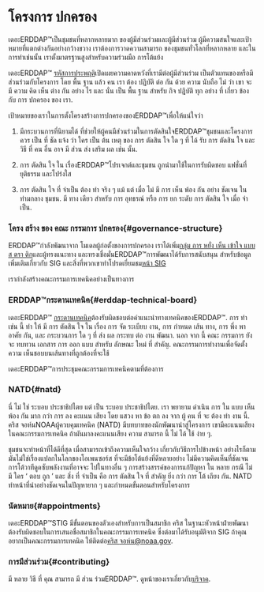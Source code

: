 # โครงการ ปกครอง

เดอะERDDAP™เป็นชุมชนที่หลากหลายมาก ของผู้มีส่วนร่วมและผู้มีส่วนร่วม ผู้มีความสนใจและเป้าหมายที่แตกต่างกันอย่างกว้างขวาง เราต้องการวาดความสามารถ ของชุมชนทั่วโลกที่หลากหลาย และในการทําเช่นนั้น เราตั้งมาตรฐานสูงสําหรับความร่วมมือ การโต้แย้ง

เดอะERDDAP™ [รหัสการประพฤติ](https://github.com/ERDDAP/erddap/blob/main/CODE_OF_CONDUCT.md)เปิดเผยความคาดหวังที่เรามีต่อผู้มีส่วนร่วม เป็นตัวแทนของหรือมีส่วนร่วมกับโครงการ โดย พื้น ฐาน แล้ว คน เรา ต้อง ปฏิบัติ ต่อ กัน ด้วย ความ นับถือ ไม่ ว่า เขา จะ มี ความ คิด เห็น ต่าง กัน อย่าง ไร และ นั่น เป็น พื้น ฐาน สําหรับ กิจ ปฏิบัติ ทุก อย่าง ที่ เกี่ยว ข้อง กับ การ ปกครอง ของ เรา.

เป้าหมายของเราในการตั้งโครงสร้างการปกครองของERDDAP™เพื่อให้แน่ใจว่า

1. มีกระบวนการที่นิยามได้ ที่ช่วยให้ผู้คนมีส่วนร่วมในการตัดสินใจERDDAP™ชุมชนและโครงการ ควร เป็น ที่ ชัด แจ้ง ว่า ใคร เป็น ต้น เหตุ ของ การ ตัดสิน ใจ ใด ๆ ที่ ได้ รับ การ ตัดสิน ใจ และ วิธี ที่ คน อื่น อาจ มี ส่วน ส่ง เสริม ผล เช่น นั้น.

2. การ ตัดสิน ใจ ใน เรื่องERDDAP™โปรเจกต์และชุมชน ถูกนํามาใช้ในการรับผิดชอบ แฟชั่นที่ยุติธรรม และโปร่งใส

3. การ ตัดสิน ใจ ที่ จําเป็น ต้อง ทํา จริง ๆ แม้ แต่ เมื่อ ไม่ มี การ เห็น พ้อง กัน อย่าง ชัดเจน ใน ท่ามกลาง ชุมชน. มี ทาง เดียว สําหรับ การ อุทธรณ์ หรือ การ ยก ระดับ การ ตัดสิน ใจ เมื่อ จําเป็น.


### โครง สร้าง ของ คณะ กรรมการ ปกครอง{#governance-structure} 

ERDDAP™กําลังพัฒนาจาก โมเดลผู้ก่อตั้งของการปกครอง เราได้เพิ่ม[กลุ่ม การ หยั่ง เห็น เข้าใจ แบบ ส ตรา ติก](/StrategicInsightGroup)และผู้ทรงแนะทาง และทรงเชื่อมั่นERDDAP™การพัฒนาได้รับการสนับสนุน สําหรับข้อมูลเพิ่มเติมเกี่ยวกับ SIG และสิ่งที่พวกเขาทําโปรดเยี่ยมชม[หน้า SIG](/StrategicInsightGroup)

เรากําลังสร้างคณะกรรมการเทคนิคอย่างเป็นทางการ


### ERDDAP™กระดานเทคนิค{#erddap-technical-board} 

เดอะERDDAP™ [กระดานเทคนิค](/technical-board)ต้องรับผิดชอบต่อคําแนะนําทางเทคนิคของERDDAP™. การ ทํา เช่น นี้ ทํา ให้ มี การ ตัดสิน ใจ ใน เรื่อง การ จัด ระเบียบ งาน, การ กําหนด เส้น ทาง, การ พึ่ง พา อาศัย กัน, และ กระบวนการ ใด ๆ ที่ ส่ง ผล กระทบ ต่อ งาน พัฒนา. นอก จาก นี้ คณะ กรรมการ ยัง จะ ทบทวน เอกสาร การ ออก แบบ สําหรับ ลักษณะ ใหม่ ที่ สําคัญ. คณะกรรมการทํางานเพื่อจัดตั้งความ เห็นชอบบนเส้นทางที่ถูกต้องที่จะใช้

เดอะERDDAP™การประชุมคณะกรรมการเทคนิคตามที่ต้องการ


### NATD{#natd} 

นี่ ไม่ ใช่ ระบอบ ประชาธิปไตย แต่ เป็น ระบอบ ประชาธิปไตย. เรา พยายาม ดําเนิน การ ใน แบบ เห็น พ้อง กัน มาก กว่า การ ลง คะแนน เสียง โดย แสวง หา ข้อ ตก ลง จาก ผู้ คน ที่ จะ ต้อง ทํา งาน นี้. คริส จอห์นNOAAผู้ควบคุมเทคนิค (NATD) มีบทบาทของนักพัฒนานําสู่โครงการ เขามีคะแนนเสียงในคณะกรรมการเทคนิค ถ้ามันมาลงคะแนนเสียง ความ สามารถ นี้ ไม่ ได้ ใช้ ง่าย ๆ.

ชุมชนจะทําหน้าที่ได้ดีที่สุด เมื่อสามารถเข้าถึงความเห็นใจกว้าง เกี่ยวกับวิธีการไปข้างหน้า อย่างไรก็ตาม มันไม่ใช่เรื่องแปลกในโลกของโอเพนซอร์ส ที่จะมีข้อโต้แย้งที่ดีหลายอย่าง ไม่มีความคิดเห็นที่ชัดเจน การโต้วาทีดูดซับพลังงานที่อาจจะ ไปในทางอื่น ๆ การสร้างสรรค์ของการแก้ปัญหา ใน หลาย กรณี ไม่ มี ใคร ‘ ตอบ ถูก ’ และ สิ่ง ที่ จําเป็น คือ การ ตัดสิน ใจ ที่ สําคัญ ยิ่ง กว่า การ โต้ เถียง กัน. NATD ทําหน้าที่นําอย่างชัดเจนในปัญหายาก ๆ และกําหนดขั้นตอนสําหรับโครงการ


### นัดหมาย{#appointments} 

เดอะERDDAP™STIG มีขั้นตอนของตัวเองสําหรับการเป็นสมาชิก คริส ในฐานะหัวหน้าฝ่ายพัฒนา ต้องรับผิดชอบในการเสนอชื่อสมาชิกในคณะกรรมการเทคนิค ซึ่งต่อมาได้รับอนุมัติจาก SIG ถ้าคุณอยากเป็นคณะกรรมการเทคนิค ให้ติดต่อ[คริส จอห์น@noaa.gov](mailto:chris.john@noaa.gov).


### การมีส่วนร่วม{#contributing} 

มี หลาย วิธี ที่ คุณ สามารถ มี ส่วน ร่วมERDDAP™. ดูหน้าของเราเกี่ยวกับ[บริจาค](/docs/contributing).

